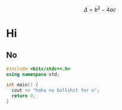 $$
\Delta = b^2 - 4ac
$$

# Hi
## No

```cpp
#include <bits/stdc++.h>
using namespace std;

int main() {
  cout << "haha no bullshit for u";
  return 0;
}
```